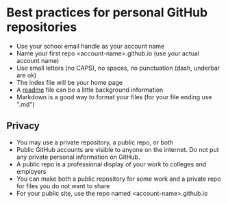 # Best practices for personal GitHub repositories

- Use your school email handle as your account name
- Name your first repo \<account-name>.github.io (use your actual account name)
- Use small letters (no CAPS), no spaces, no punctuation (dash, underbar are ok)
- The index file will be your home page
- A [readme](https://docs.github.com/en/repositories/managing-your-repositorys-settings-and-features/customizing-your-repository/about-readmes) file can be a little background information
- Markdown is a good way to format your files (for your file ending use ".md")

## Privacy

- You may use a private repository, a public repo, or both
- Public GitHub accounts are visible to anyone on the internet. Do not put any private personal information on GitHub.
- A public repo is a professional display of your work to colleges and employers
- You can make both a public repository for some work and a private repo for files you do not want to share
- For your public site, use the repo named \<account-name>.github.io